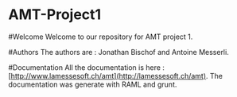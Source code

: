 AMT-Project1
============

#Welcome
Welcome to our repository for AMT project 1.

#Authors
The authors are : Jonathan Bischof and Antoine Messerli.

#Documentation
All the documentation is here : [http://www.lamessesoft.ch/amt](http://lamessesoft.ch/amt).
The documentation was generate with RAML and grunt.
